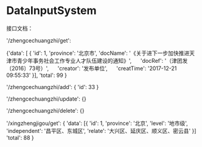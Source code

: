 # DataInputSystem
接口文档：

'/zhengcechuangzhi/get': 

{'data': [
    {
      'id': 1,
  		'province': '北京市',
      'docName': '《关于进下一步加快推进天津市青少年事务社会工作专业人才队伍建设的通知》',
      'docRef': '（津团发〔2016〕73号）',
      'creator': '发布单位',
      'creatTime': '2017-12-21 09:55:33'
  	}],
    'total': 99
 }

'/zhengcechuangzhi/add': {
    'id': 33
  }
  
  '/zhengcechuangzhi/update': {}
  
  '/zhengcechuangzhi/delete': {}
  
  '/xingzhengjigou/get': {
    'data': [{
      'id': 1,
      'province': '北京',
      'level': '地市级',
      'independent': '昌平区、东城区',
      'relate': '大兴区、延庆区、顺义区、密云县'
    }]
    'total': 88
}
